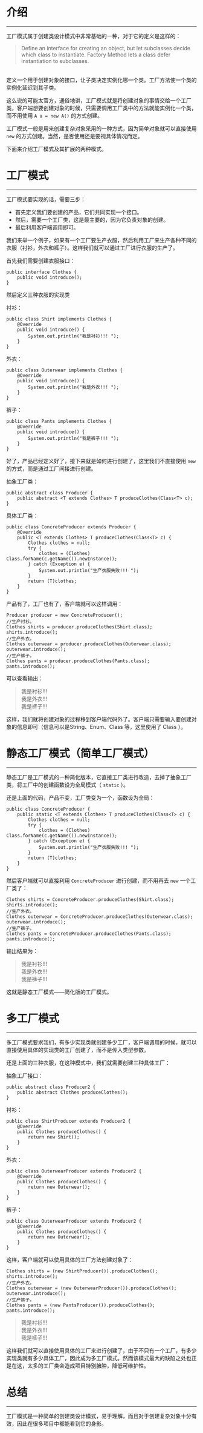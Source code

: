 # 介绍


----------
工厂模式属于创建类设计模式中非常基础的一种，对于它的定义是这样的：

> Define an interface for creating an object, but let subclasses decide which class to instantiate. Factory Method lets a class defer instantiation to subclasses.
 <br>
定义一个用于创建对象的接口，让子类决定实例化哪一个类。工厂方法使一个类的实例化延迟到其子类。

这么说的可能太官方，通俗地讲，工厂模式就是将创建对象的事情交给一个工厂类，客户端想要创建对象的时候，只需要调用工厂类中的方法就能实例化一个类，而不用使用 `A a = new A()` 的方式创建。

工厂模式一般是用来创建复杂对象采用的一种方式，因为简单对象就可以直接使用 `new` 的方式创建。当然，是否使用还是要视具体情况而定。

下面来介绍工厂模式及其扩展的两种模式。

# 工厂模式


----------

工厂模式要实现的话，需要三步：

* 首先定义我们要创建的产品，它们共同实现一个接口。
* 然后，需要一个工厂类，这是最主要的，因为它负责对象的创建。
* 最后利用客户端调用即可。

我们来举一个例子，如果有一个工厂要生产衣服，然后利用工厂来生产各种不同的衣服（衬衫，外衣和裤子）。这样我们就可以通过工厂进行衣服的生产了。

首先我们需要创建衣服接口：

	public interface Clothes {
		public void introduce();
	}

然后定义三种衣服的实现类

衬衫：

	public class Shirt implements Clothes {
		@Override
		public void introduce() {
			System.out.println("我是衬衫!!! ");
		}
	}

外衣：

	public class Outerwear implements Clothes {
		@Override
		public void introduce() {
			System.out.println("我是外衣!!! ");
		}
	}

裤子：

	public class Pants implements Clothes {
		@Override
		public void introduce() {
			System.out.println("我是裤子!!! ");
		}
	}

好了，产品已经定义好了，接下来就是如何进行创建了，这里我们不直接使用 `new` 的方式，而是通过工厂间接进行创建。

抽象工厂类：

	public abstract class Producer {
		public abstract <T extends Clothes> T produceClothes(Class<T> c);
	}

具体工厂类：

	public class ConcreteProducer extends Producer {
		@Override
		public <T extends Clothes> T produceClothes(Class<T> c) {
			Clothes clothes = null;
			try {
				clothes = (Clothes) Class.forName(c.getName()).newInstance();
			} catch (Exception e) {
				System.out.println("生产衣服失败!!! ");
			}
			return (T)clothes;
		}
	}

产品有了，工厂也有了，客户端就可以这样调用：

	Producer producer = new ConcreteProducer();
	//生产衬衫。
	Clothes shirts = producer.produceClothes(Shirt.class);
	shirts.introduce();
	//生产外衣。
	Clothes outerwear = producer.produceClothes(Outerwear.class);
	outerwear.introduce();
	//生产裤子。
	Clothes pants = producer.produceClothes(Pants.class);
	pants.introduce();

可以查看输出：

> 我是衬衫!!! <br>
我是外衣!!! <br>
我是裤子!!! 

这样，我们就将创建对象的过程移到客户端代码外了。客户端只需要输入要创建对象的信息即可（信息可以是String、Enum、Class 等，这里使用了 Class ）。

# 静态工厂模式（简单工厂模式）


----------

静态工厂是工厂模式的一种简化版本，它直接工厂类进行改造，去掉了抽象工厂类，将工厂中的创建函数设为全局模式（ `static` ）。

还是上面的代码，产品不变，工厂类变为一个，函数设为全局：

	public class ConcreteProducer {
		public static <T extends Clothes> T produceClothes(Class<T> c) {
			Clothes clothes = null;
			try {
				clothes = (Clothes) Class.forName(c.getName()).newInstance();
			} catch (Exception e) {
				System.out.println("生产衣服失败!!! ");
			}
			return (T)clothes;
		}
	}

然后客户端就可以直接利用 `ConcreteProducer` 进行创建，而不用再去 `new` 一个工厂类了：

	Clothes shirts = ConcreteProducer.produceClothes(Shirt.class);
	shirts.introduce();
	//生产外衣。
	Clothes outerwear = ConcreteProducer.produceClothes(Outerwear.class);
	outerwear.introduce();
	//生产裤子。
	Clothes pants = ConcreteProducer.produceClothes(Pants.class);
	pants.introduce();

输出结果为：

> 我是衬衫!!! <br>
我是外衣!!! <br>
我是裤子!!! 

这就是静态工厂模式——简化版的工厂模式。

# 多工厂模式


----------
多工厂模式要求我们，有多少实现类就创建多少工厂，客户端调用的时候，就可以直接使用具体的实现类的工厂创建了，而不是传入类型参数。

还是上面的三种衣服，在这种模式中，我们就需要创建三种具体工厂：

抽象工厂接口：

	public abstract class Producer2 {
		public abstract Clothes produceClothes();
	}

衬衫：

	public class ShirtProducer extends Producer2 {
		@Override
		public Clothes produceClothes() {
			return new Shirt();
		}
	}

外衣：

	public class OuterwearProducer extends Producer2 {
		@Override
		public Clothes produceClothes() {
			return new Outerwear();
		}
	}

裤子：

	public class OuterwearProducer extends Producer2 {
		@Override
		public Clothes produceClothes() {
			return new Outerwear();
		}
	}

这样，客户端就可以使用具体的工厂方法创建对象了：

	Clothes shirts = (new ShirtProducer()).produceClothes();
	shirts.introduce();
	//生产外衣。
	Clothes outerwear = (new OuterwearProducer()).produceClothes();
	outerwear.introduce();
	//生产裤子。
	Clothes pants = (new PantsProducer()).produceClothes();
	pants.introduce();

> 我是衬衫!!! <br>
我是外衣!!! <br>
我是裤子!!! 

这样我们就可以直接使用具体的工厂来进行创建了，由于不只有一个工厂，有多少实现类就有多少具体工厂，因此成为多工厂模式。然而该模式最大的缺陷之处也正是在这，太多的工厂类会造成项目特别臃肿，降低可维护性。

# 总结


----------


工厂模式是一种简单的创建类设计模式，易于理解，而且对于创建复杂对象十分有效，因此在很多项目中都能看到它的身影。